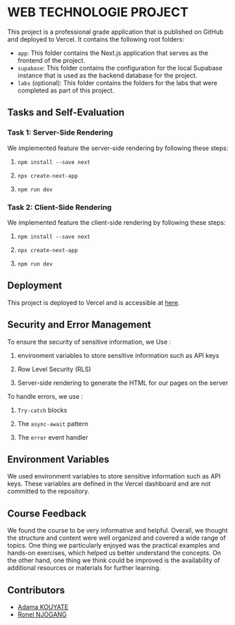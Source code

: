 # WEB TECHNOLOGIE PROJECT

This project is a professional grade application that is published on GitHub and deployed to Vercel. It contains the following root folders:

- `app`: This folder contains the Next.js application that serves as the frontend of the project.
- `supabase`: This folder contains the configuration for the local Supabase instance that is used as the backend database for the project.
- `labs` (optional): This folder contains the folders for the labs that were completed as part of this project.

## Tasks and Self-Evaluation

### Task 1: Server-Side Rendering

We implemented feature the server-side rendering by following these steps:

1. `npm install --save next`

2. `npx create-next-app`

3. `npm run dev`


### Task 2: Client-Side Rendering

We implemented feature the client-side rendering by following these steps:

1. `npm install --save next`

2. `npx create-next-app`

3. `npm run dev`


## Deployment

This project is deployed to Vercel and is accessible at [here](https://github.com/ronelnjogang/ece-webapp-adama-ronel).

## Security and Error Management

To ensure the security of sensitive information, we Use :

1. environment variables to store sensitive information such as API keys

2. Row Level Security (RLS)

3. Server-side rendering to generate the HTML for our pages on the server

To handle errors, we use :

1. `Try-catch` blocks 

2. The `async-await` pattern

3. The `error` event handler 

## Environment Variables

We used environment variables to store sensitive information such as API keys. These variables are defined in the Vercel dashboard and are not committed to the repository.

## Course Feedback

We found the course to be very informative and helpful. Overall, we thought the structure and content were well organized and covered a wide range of topics. One thing we particularly enjoyed was the practical examples and hands-on exercises, which helped us better understand the concepts. On the other hand, one thing we think could be improved is the availability of additional resources or materials for further learning.

## Contributors

- [Adama KOUYATE](https://github.com/ece-webapp-adama-kouyate)
- [Ronel NJOGANG](https://github.com/ronelnjogang)


